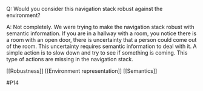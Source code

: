 Q: Would you consider this navigation stack robust against the environment?

A: Not completely. We were trying to make the navigation stack robust with semantic information. If you are in a hallway with a room, you notice there is a room with an open door, there is uncertainty that a person could come out of the room. This uncertainty requires semantic information to deal with it. A simple action is to slow down and try to see if something is coming. This type of actions are missing in the navigation stack.

[[Robustness]]
[[Environment representation]]
[[Semantics]]

#P14 